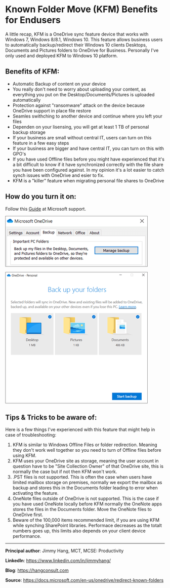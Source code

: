 # Known Folder Move (KFM) Benefits for Endusers 

A little recap, KFM is a OneDrive sync feature device that works with Windows 7, Windows 8/8.1, Windows 10. This feature allows business users to automatically backup/redirect their Windows 10 clients Desktops, Documents and Pictures folders to OneDrive for Business. Personally I've only used and deployed KFM to Windows 10 platform. 

## Benefits of KFM:  

*   Automatic Backup of content on your device
*   You really don't need to worry about uploading your content, as everything you put on the Desktop/Documents/Pictures is uploaded automatically
*   Protection against &quot;ransomware&quot; attack on the device because OneDrive support in place file restore 
*   Seamles swithching to another device and continue where you left your files
*   Dependen on your lisensing, you will get at least 1 TB of personal backup storage
*   If your business are small without central IT, users can turn on this feature in a few easy steps
*   If your business are bigger and have central IT, you can turn on this with GPO's
*   If you have used Offline files before you might have experienced that it's a bit difficult to know if it have synchronized correctly with the file share you have been configured against. In my opinion it's a lot easier to catch synch issues with OneDrive and esier to fix.
*   KFM is a &quot;killer&quot; feature when migrating personal file shares to OneDrive



## How do you turn it on:

Follow this [Guide]( https://support.office.com/en-us/article/back-up-your-documents-pictures-and-desktop-folders-with-onedrive-d61a7930-a6fb-4b95-b28a-6552e77c3057?ui=en-US&rs=en-US&ad=US) at Microsoft support.


![KFMOptions](../../images/known-folder-move-benefits-for-endusers/KFM01.png)

![KFMOptions](../../images/known-folder-move-benefits-for-endusers/KFM02.png)


## Tips & Tricks to be aware of:

Here is a few things I've experienced with this feature that might help in case of troubleshooting:

1. KFM is similar to Windows Offline Files or folder redirection. Meaning they don't work well together so you need to turn of Offline files before using KFM. 
2. KFM uses your OneDrive site as storage, meaning the user account in question have to be "Site Collection Owner" of that OneDrive site, this is normally the case but if not then KFM won't work.
3. .PST files is not supported. This is often the case when users have limited mailbox storage on premises, normally we export the mailbox as backup and stores this in the Documents folder leading to error when activating the feature.
4. OneNote files outside of OneDrive is not supported. This is the case if you have used OneNote locally before KFM normally the OneNote apps stores the files in the Documents folder. Move the OneNote files to OneDrive first.
5. Beware of the 100,000 items recommended limit, if you are using KFM while synching SharePoint libraries. Performace decreases as the totalt numbers goes up, this limits also depends on your client device performance.  

---



**Principal author**: Jimmy Hang, MCT, MCSE: Productivity 

**LinkedIn**: https://www.linkedin.com/in/jimmyhang/

**Blog**: https://hangconsult.com

**Source**: https://docs.microsoft.com/en-us/onedrive/redirect-known-folders
